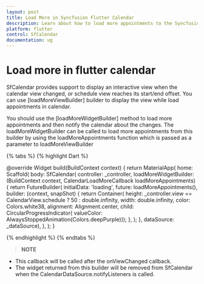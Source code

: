 ```yaml
---
layout: post 
title: Load More in Syncfusion Flutter Calendar
description: Learn about how to load more appointments to the Syncfusion Flutter Calendar.
platform: flutter
control: SfCalendar
documentation: ug
---
```


# Load more in flutter calendar

SfCalendar provides support to display an interactive view when the calendar view changed, or schedule view reaches its start/end offset. You can use [loadMoreViewBuilder] builder to display the view while load appointments in calendar.

You should use the [loadMoreWidgetBuilder] method to load more appointments and then notify the calendar about the changes. The loadMoreWidgetBuilder can be called to load more appointments from this builder by using the loadMoreAppointments function which is passed as a parameter to loadMoreViewBuilder

{% tabs %}
{% highlight Dart %}

@override
Widget build(BuildContext context) {
    return MaterialApp(
      home: Scaffold(
        body: SfCalendar(
            controller: _controller,
            loadMoreWidgetBuilder:
                (BuildContext context, CalendarLoadMoreCallback loadMoreAppointments) {
              return FutureBuilder<String>(
                initialData: 'loading',
                future: loadMoreAppointments(),
                builder: (context, snapShot) {
                    return Container(
                        height: _controller.view == CalendarView.schedule ? 50 : double.infinity,
                        width: double.infinity,
                        color: Colors.white38,
                        alignment: Alignment.center,
                        child: CircularProgressIndicator(
                            valueColor:
                                AlwaysStoppedAnimation(Colors.deepPurple)));
                },
              );
            },
            dataSource: _dataSource),
      ),
    );
  }

{% endhighlight %}
{% endtabs %}



>**NOTE**
* This callback will be called after the onViewChanged callback.
* The widget returned from this builder will be removed from SfCalendar when the CalendarDataSource.notifyListeners is called.
